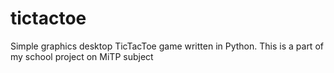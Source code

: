 # tictactoe
Simple graphics desktop TicTacToe game written in Python. This is a part of my school project on MiTP subject
